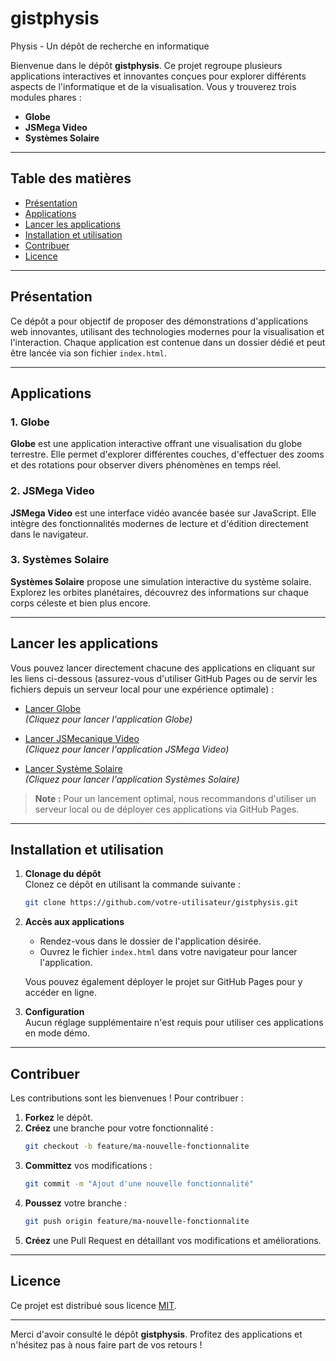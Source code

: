 # gistphysis
Physis - Un dépôt de recherche en informatique

Bienvenue dans le dépôt **gistphysis**. Ce projet regroupe plusieurs applications interactives et innovantes conçues pour explorer différents aspects de l'informatique et de la visualisation. Vous y trouverez trois modules phares :

- **Globe**
- **JSMega Video**
- **Systèmes Solaire**

---

## Table des matières
- [Présentation](#présentation)
- [Applications](#applications)
- [Lancer les applications](#lancer-les-applications)
- [Installation et utilisation](#installation-et-utilisation)
- [Contribuer](#contribuer)
- [Licence](#licence)

---

## Présentation

Ce dépôt a pour objectif de proposer des démonstrations d'applications web innovantes, utilisant des technologies modernes pour la visualisation et l'interaction. Chaque application est contenue dans un dossier dédié et peut être lancée via son fichier `index.html`.

---

## Applications

### 1. Globe
**Globe** est une application interactive offrant une visualisation du globe terrestre. Elle permet d'explorer différentes couches, d'effectuer des zooms et des rotations pour observer divers phénomènes en temps réel.

### 2. JSMega Video
**JSMega Video** est une interface vidéo avancée basée sur JavaScript. Elle intègre des fonctionnalités modernes de lecture et d'édition directement dans le navigateur.

### 3. Systèmes Solaire
**Systèmes Solaire** propose une simulation interactive du système solaire. Explorez les orbites planétaires, découvrez des informations sur chaque corps céleste et bien plus encore.

---

## Lancer les applications

Vous pouvez lancer directement chacune des applications en cliquant sur les liens ci-dessous (assurez-vous d'utiliser GitHub Pages ou de servir les fichiers depuis un serveur local pour une expérience optimale) :

- [Lancer Globe](https://habib256.github.io/gistphysis/globe/index.html)  
  _(Cliquez pour lancer l'application Globe)_

- [Lancer JSMecanique Video](https://habib256.github.io/gistphysis/jsmecavideo/index.html)  
  _(Cliquez pour lancer l'application JSMega Video)_

- [Lancer Système Solaire](https://habib256.github.io/gistphysis/SystemeSolaire/index.html)  
  _(Cliquez pour lancer l'application Systèmes Solaire)_

> **Note :** Pour un lancement optimal, nous recommandons d'utiliser un serveur local ou de déployer ces applications via GitHub Pages.

---

## Installation et utilisation

1. **Clonage du dépôt**  
   Clonez ce dépôt en utilisant la commande suivante :
   ```bash
   git clone https://github.com/votre-utilisateur/gistphysis.git
   ```

2. **Accès aux applications**  
   - Rendez-vous dans le dossier de l'application désirée.
   - Ouvrez le fichier `index.html` dans votre navigateur pour lancer l'application.
   
   Vous pouvez également déployer le projet sur GitHub Pages pour y accéder en ligne.

3. **Configuration**  
   Aucun réglage supplémentaire n'est requis pour utiliser ces applications en mode démo.

---

## Contribuer

Les contributions sont les bienvenues ! Pour contribuer :

1. **Forkez** le dépôt.
2. **Créez** une branche pour votre fonctionnalité :
   ```bash
   git checkout -b feature/ma-nouvelle-fonctionnalite
   ```
3. **Committez** vos modifications :
   ```bash
   git commit -m "Ajout d'une nouvelle fonctionnalité"
   ```
4. **Poussez** votre branche :
   ```bash
   git push origin feature/ma-nouvelle-fonctionnalite
   ```
5. **Créez** une Pull Request en détaillant vos modifications et améliorations.

---

## Licence

Ce projet est distribué sous licence [MIT](LICENSE).

---

Merci d'avoir consulté le dépôt **gistphysis**. Profitez des applications et n'hésitez pas à nous faire part de vos retours !
